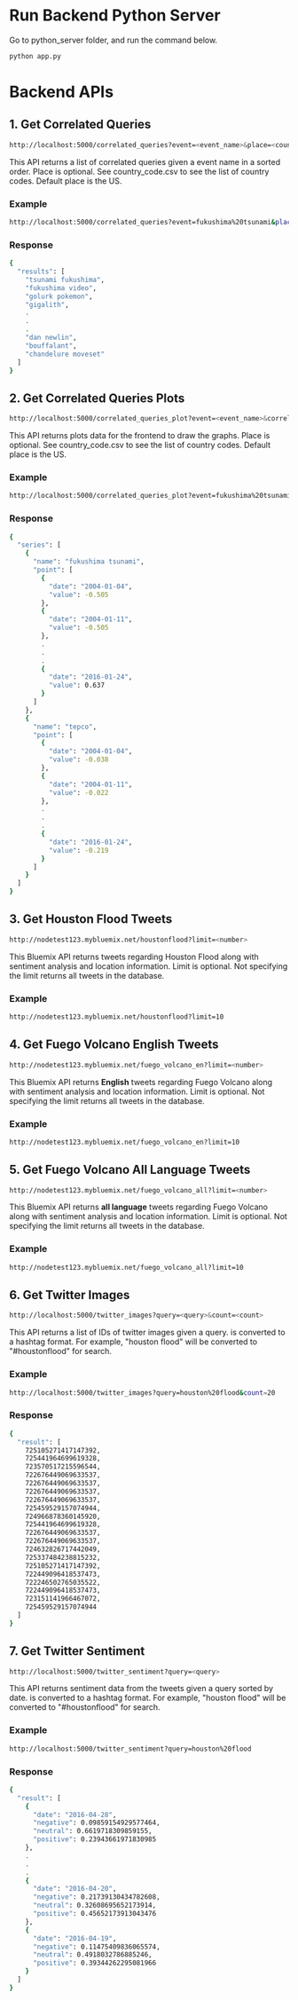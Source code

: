 # Run Backend Python Server
Go to python_server folder, and run the command below. 
```bash
python app.py
```

# Backend APIs

## 1. Get Correlated Queries
```bash
http://localhost:5000/correlated_queries?event=<event_name>&place=<country_code>
```
This API returns a list of correlated queries given a event name in a sorted order. Place is optional. See country_code.csv to see the list of country codes. Default place is the US. 

### Example
```bash
http://localhost:5000/correlated_queries?event=fukushima%20tsunami&place=us
```

### Response
```bash
{
  "results": [
    "tsunami fukushima", 
    "fukushima video", 
    "golurk pokemon", 
    "gigalith", 
    .
    .
    .
    "dan newlin", 
    "bouffalant", 
    "chandelure moveset"
  ]
}
```

## 2. Get Correlated Queries Plots
```bash
http://localhost:5000/correlated_queries_plot?event=<event_name>&correlated_query=<correlated_query>&place=<country_code>
```
This API returns plots data for the frontend to draw the graphs. Place is optional. See country_code.csv to see the list of country codes. Default place is the US. 

### Example
```bash
http://localhost:5000/correlated_queries_plot?event=fukushima%20tsunami&correlated_query=tepco&place=us
```

### Response
```bash
{
  "series": [
    {
      "name": "fukushima tsunami", 
      "point": [
        {
          "date": "2004-01-04", 
          "value": -0.505
        }, 
        {
          "date": "2004-01-11", 
          "value": -0.505
        }, 
        .
        .
        .
        {
          "date": "2016-01-24", 
          "value": 0.637
        }
      ]
    }, 
    {
      "name": "tepco", 
      "point": [
        {
          "date": "2004-01-04", 
          "value": -0.038
        }, 
        {
          "date": "2004-01-11", 
          "value": -0.022
        }, 
        .
        .
        .
        {
          "date": "2016-01-24", 
          "value": -0.219
        }
      ]
    }
  ]
}
```

## 3. Get Houston Flood Tweets
```bash
http://nodetest123.mybluemix.net/houstonflood?limit=<number>
```
This Bluemix API returns tweets regarding Houston Flood along with sentiment analysis and location information. Limit is optional. Not specifying the limit returns all tweets in the database. 

### Example
```bash
http://nodetest123.mybluemix.net/houstonflood?limit=10
```

## 4. Get Fuego Volcano English Tweets
```bash
http://nodetest123.mybluemix.net/fuego_volcano_en?limit=<number>
```
This Bluemix API returns **English** tweets regarding Fuego Volcano along with sentiment analysis and location information. Limit is optional. Not specifying the limit returns all tweets in the database. 

### Example
```bash
http://nodetest123.mybluemix.net/fuego_volcano_en?limit=10
```

## 5. Get Fuego Volcano All Language Tweets
```bash
http://nodetest123.mybluemix.net/fuego_volcano_all?limit=<number>
```
This Bluemix API returns **all language** tweets regarding Fuego Volcano along with sentiment analysis and location information. Limit is optional. Not specifying the limit returns all tweets in the database. 

### Example
```bash
http://nodetest123.mybluemix.net/fuego_volcano_all?limit=10
```

## 6. Get Twitter Images
```bash
http://localhost:5000/twitter_images?query=<query>&count=<count>
```
This API returns a list of IDs of twitter images given a query. <query> is converted to a hashtag format. For example, "houston flood" will be converted to "#houstonflood" for search. 

### Example
```bash
http://localhost:5000/twitter_images?query=houston%20flood&count=20
```

### Response
```bash
{
  "result": [
    725105271417147392, 
    725441964699619328, 
    723570517215596544, 
    722676449069633537, 
    722676449069633537, 
    722676449069633537, 
    722676449069633537, 
    725459529157074944, 
    724966878360145920, 
    725441964699619328, 
    722676449069633537, 
    722676449069633537, 
    724632826717442049, 
    725337484238815232, 
    725105271417147392, 
    722449096418537473, 
    722246502765035522, 
    722449096418537473, 
    723151141966467072, 
    725459529157074944
  ]
}
```

## 7. Get Twitter Sentiment
```bash
http://localhost:5000/twitter_sentiment?query=<query>
```
This API returns sentiment data from the tweets given a query sorted by date. <query> is converted to a hashtag format. For example, "houston flood" will be converted to "#houstonflood" for search. 

### Example
```bash
http://localhost:5000/twitter_sentiment?query=houston%20flood
```

### Response
```bash
{
  "result": [
    {
      "date": "2016-04-28", 
      "negative": 0.09859154929577464, 
      "neutral": 0.6619718309859155, 
      "positive": 0.23943661971830985
    }, 
    .
    .
    .
    {
      "date": "2016-04-20", 
      "negative": 0.21739130434782608, 
      "neutral": 0.32608695652173914, 
      "positive": 0.45652173913043476
    }, 
    {
      "date": "2016-04-19", 
      "negative": 0.11475409836065574, 
      "neutral": 0.4918032786885246, 
      "positive": 0.39344262295081966
    }
  ]
}
```
